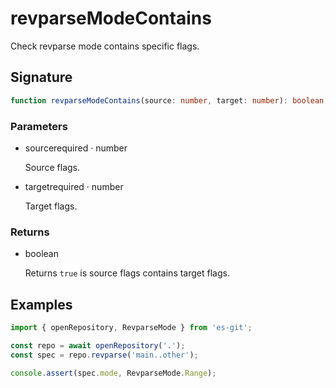 # revparseModeContains

Check revparse mode contains specific flags.

## Signature

```ts
function revparseModeContains(source: number, target: number): boolean;
```

### Parameters

<ul class="param-ul">
  <li class="param-li param-li-root">
    <span class="param-name">source</span><span class="param-required">required</span>&nbsp;·&nbsp;<span class="param-type">number</span>
    <br>
    <p class="param-description">Source flags.</p>
  </li>
  <li class="param-li param-li-root">
    <span class="param-name">target</span><span class="param-required">required</span>&nbsp;·&nbsp;<span class="param-type">number</span>
    <br>
    <p class="param-description">Target flags.</p>
  </li>
</ul>

### Returns

<ul class="param-ul">
  <li class="param-li param-li-root">
    <span class="param-type">boolean</span>
    <br>
    <p class="param-description">Returns  <code>true</code>  is source flags contains target flags.</p>
  </li>
</ul>

## Examples

```ts
import { openRepository, RevparseMode } from 'es-git';

const repo = await openRepository('.');
const spec = repo.revparse('main..other');

console.assert(spec.mode, RevparseMode.Range);
```